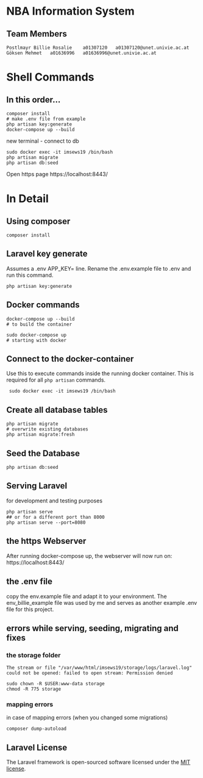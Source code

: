 # NBA Information System

## Team Members

	Postlmayr Billie Rosalie	a01307120	a01307120@unet.univie.ac.at
	Göksen Mehmet	a01636996	a01636996@unet.univie.ac.at

# Shell Commands

## In this order...
```shell script
composer install
# make .env file from example
php artisan key:generate
docker-compose up --build
```
new terminal - connect to db
```
sudo docker exec -it imsews19 /bin/bash
php artisan migrate
php artisan db:seed
```
Open https page
https://localhost:8443/

# In Detail

## Using composer
```shell script
composer install
```

## Laravel key generate
Assumes a .env APP_KEY= line. 
Rename the .env.example file to .env and run this command.

```shell script
php artisan key:generate
```

## Docker commands
```shell script
docker-compose up --build
# to build the container

sudo docker-compose up
# starting with docker
```


## Connect to the docker-container
 
Use this to execute commands inside the running docker container.
This is required for all `php artisan` commands.
 
```shell script
 sudo docker exec -it imsews19 /bin/bash
```

## Create all database tables

```shell script
php artisan migrate
# overwrite existing databases
php artisan migrate:fresh
```

## Seed the Database
 
```shell script
php artisan db:seed
```
## Serving Laravel
for development and testing purposes
```shell script
php artisan serve
## or for a different port than 8000
php artisan serve --port=8080
```
## the https Webserver
After running docker-compose up, the webserver will now run on:
https://localhost:8443/


## the .env file
copy the env.example file and adapt it to your environment.
The env_billie_example file was used by me and serves as another example .env file for this project.

## errors while serving, seeding, migrating and fixes
### the storage folder
```shell script
The stream or file "/var/www/html/imsews19/storage/logs/laravel.log" could not be opened: failed to open stream: Permission denied
```
```shell script
sudo chown -R $USER:www-data storage
chmod -R 775 storage
```
### mapping errors
in case of mapping errors (when you changed some migrations)
```shell script
composer dump-autoload
```
## Laravel License

The Laravel framework is open-sourced software licensed under the [MIT license](https://opensource.org/licenses/MIT).
